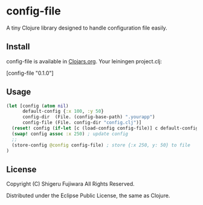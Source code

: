 # config-file

A tiny Clojure library designed to handle configuration file easily.

## Install

config-file is available in [Clojars.org](https://clojars.org/config-file).
Your leiningen project.clj:

  [config-file "0.1.0"]

## Usage

```clojure
(let [config (atom nil)
      default-config {:x 100, :y 50}
      config-dir  (File. (config-base-path) ".yourapp")
      config-file (File. config-dir "config.clj")]
  (reset! config (if-let [c (load-config config-file)] c default-config)) ; load config
  (swap! config assoc :x 250) ; update config
  ;;
  (store-config @config config-file) ; store {:x 250, y: 50} to file
)
```

## License

Copyright (C) Shigeru Fujiwara All Rights Reserved.

Distributed under the Eclipse Public License, the same as Clojure.
